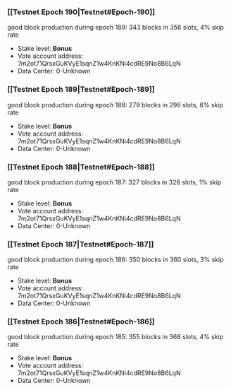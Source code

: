 ### [[Testnet Epoch 190|Testnet#Epoch-190]]
good block production during epoch 189: 343 blocks in 356 slots, 4% skip rate
* Stake level: **Bonus** 
* Vote account address: 7m2ot71QrsxGuKVyE1sqnZ1w4KnKNi4cdRE9No8B6LqN
* Data Center: 0-Unknown
### [[Testnet Epoch 189|Testnet#Epoch-189]]
good block production during epoch 188: 279 blocks in 296 slots, 6% skip rate
* Stake level: **Bonus** 
* Vote account address: 7m2ot71QrsxGuKVyE1sqnZ1w4KnKNi4cdRE9No8B6LqN
* Data Center: 0-Unknown
### [[Testnet Epoch 188|Testnet#Epoch-188]]
good block production during epoch 187: 327 blocks in 328 slots, 1% skip rate
* Stake level: **Bonus** 
* Vote account address: 7m2ot71QrsxGuKVyE1sqnZ1w4KnKNi4cdRE9No8B6LqN
* Data Center: 0-Unknown
### [[Testnet Epoch 187|Testnet#Epoch-187]]
good block production during epoch 186: 350 blocks in 360 slots, 3% skip rate
* Stake level: **Bonus** 
* Vote account address: 7m2ot71QrsxGuKVyE1sqnZ1w4KnKNi4cdRE9No8B6LqN
* Data Center: 0-Unknown
### [[Testnet Epoch 186|Testnet#Epoch-186]]
good block production during epoch 185: 355 blocks in 368 slots, 4% skip rate
* Stake level: **Bonus** 
* Vote account address: 7m2ot71QrsxGuKVyE1sqnZ1w4KnKNi4cdRE9No8B6LqN
* Data Center: 0-Unknown